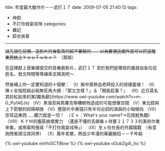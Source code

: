 title: 年度最大動作片－－武打１７
date: 2009-07-05 21:40:12
tags:
- 神劍
- 不打你我氣哇咪
categories:
- 雜記
- 蔚衣俠客
---

<span style="text-decoration: line-through;">話先說在前頭，這影片的後製真的超不要臉的......
以為要潛逃國外就可以把這種東西放上ＹｏｕＴｕｂｅ？</span>　（眾毆）

在這裡獻上音樂課提交的音樂劇影片，武打１７
至於我們是哪班的誰就由各位從姓名、發文時間等等線索去猜測吧～

<!-- more -->

然後補上你一定要知道的十個梗：
（Ⅰ）板中眾熱血老師投入的授課靈魂！
（Ⅱ）陳ｘ全惱怒超必殺無死角大絕：「那又怎樣？」＆「關我屁事？」
（Ⅲ）近日莫名其妙紅起來的某[獨角獸](https://www owl-youtube.com/watch?v=m-G_Pu1AEJs)
（Ⅳ）黑海苔與馬賽克等糟糕物造成的可能想像空間
（Ⅴ）東北腔與上下箭號的抑揚頓挫
（Ⅵ）整部片中某個只有半句台詞的演員的小咖傾向
（Ⅶ）空耳這東西......聽力就是一切！　（Ｅｘ：What's your name?→花枝魷魚麵）
（Ⅷ）ＫＹＭ的腹筋崩壞實力　（還是不懂的去跟桑ｘ祥要２１７３３的美術作業來看，或用辜狗搜尋「不打你我氣哇咪」）
（Ⅸ）生ｘ社社長的外國國籍　（有意詢問者請洽其同學）
（Ⅹ）萬年老梗，熱血少年漫的華麗絕招－－千年殺

{% owl-youtube nmYo5CTlBow %}
{% owl-youtube oOubZg4I_ho %}